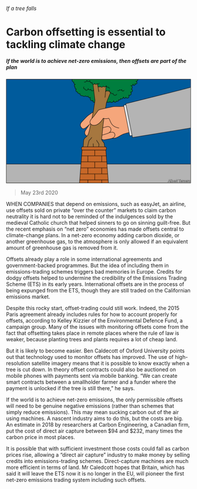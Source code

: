 ###### If a tree falls

# Carbon offsetting is essential to tackling climate change 

##### If the world is to achieve net-zero emissions, then offsets are part of the plan 

![image](images/20200523_BBD002_0.jpg) 

> May 23rd 2020 

WHEN COMPANIES that depend on emissions, such as easyJet, an airline, use offsets sold on private “over the counter” markets to claim carbon neutrality it is hard not to be reminded of the indulgences sold by the medieval Catholic church that helped sinners to go on sinning guilt-free. But the recent emphasis on “net zero” economies has made offsets central to climate-change plans. In a net-zero economy adding carbon dioxide, or another greenhouse gas, to the atmosphere is only allowed if an equivalent amount of greenhouse gas is removed from it.

Offsets already play a role in some international agreements and government-backed programmes. But the idea of including them in emissions-trading schemes triggers bad memories in Europe. Credits for dodgy offsets helped to undermine the credibility of the Emissions Trading Scheme (ETS) in its early years. International offsets are in the process of being expunged from the ETS, though they are still traded on the Californian emissions market.


Despite this rocky start, offset-trading could still work. Indeed, the 2015 Paris agreement already includes rules for how to account properly for offsets, according to Kelley Kizzier of the Environmental Defence Fund, a campaign group. Many of the issues with monitoring offsets come from the fact that offsetting takes place in remote places where the rule of law is weaker, because planting trees and plants requires a lot of cheap land.

But it is likely to become easier. Ben Caldecott of Oxford University points out that technology used to monitor offsets has improved. The use of high-resolution satellite imagery means that it is possible to know exactly when a tree is cut down. In theory offset contracts could also be auctioned on mobile phones with payments sent via mobile banking. “We can create smart contracts between a smallholder farmer and a funder where the payment is unlocked if the tree is still there,” he says.

If the world is to achieve net-zero emissions, the only permissible offsets will need to be genuine negative emissions (rather than schemes that simply reduce emissions). This may mean sucking carbon out of the air using machines. A nascent industry aims to do this, but the costs are big. An estimate in 2018 by researchers at Carbon Engineering, a Canadian firm, put the cost of direct air capture between $94 and $232, many times the carbon price in most places.

It is possible that with sufficient investment those costs could fall as carbon prices rise, allowing a “direct air capture” industry to make money by selling credits into emissions-trading schemes. Direct-capture machines are much more efficient in terms of land. Mr Caledcott hopes that Britain, which has said it will leave the ETS now it is no longer in the EU, will pioneer the first net-zero emissions trading system including such offsets.

